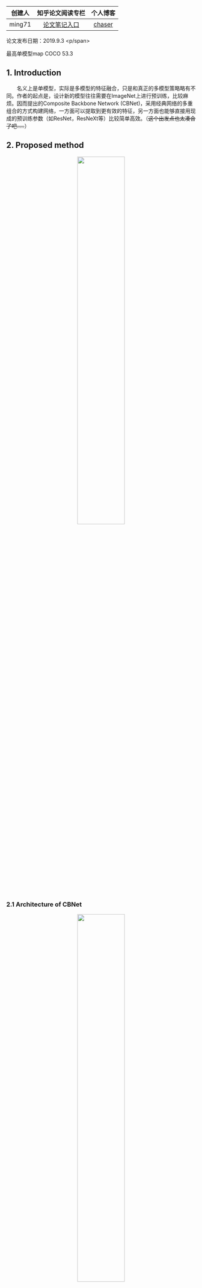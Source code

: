 | 创建人 |                       知乎论文阅读专栏                       |              个人博客               |
| :----: | :----------------------------------------------------------: | :---------------------------------: |
| ming71 | [论文笔记入口](https://zhuanlan.zhihu.com/c_1113860303082704896) | [chaser](https://ming71.github.io/) |



<!-- more -->

<span id="inline-blue">论文发布日期：2019.9.3 <p/span>

最高单模型map COCO 53.3

## 1. Introduction

&emsp;&emsp;名义上是单模型，实际是多模型的特征融合，只是和真正的多模型策略略有不同。作者的起点是，设计新的模型往往需要在ImageNet上进行预训练，比较麻烦。因而提出的Composite Backbone Network (CBNet)，采用经典网络的多重组合的方式构建网络，一方面可以提取到更有效的特征，另一方面也能够直接用现成的预训练参数（如ResNet，ResNeXt等）比较简单高效。（~~这个出发点也太凑合了吧.....~~）



## 2. Proposed method
<center><img src="http://chaserblog.test.upcdn.net/blogs/paper/CBNet-A-Novel-Composite-Backbone-Network-Architecture-for-Object-Detection/1.png" alt="" style="width:50%" /></center>

### 2.1  **Architecture of CBNet**  
<center><img src="http://chaserblog.test.upcdn.net/blogs/paper/CBNet-A-Novel-Composite-Backbone-Network-Architecture-for-Object-Detection/2.png" alt="" style="width:50%" /></center>

&emsp;&emsp;如上图，模型中采用K个（K>1）相同的结构进行紧密联结。其中两个相同backbone的叫Dual-Backbone (DB)，三个叫Triple- Backbone (TB)；L代表backbone的stage数目，这里统一设置为L=5。其中，和前任工作不同的地方在于，这里将不同的stage信息进行复用回传，以便获取更好的特征（为什么work不好说）。        

### 2.2  Other possible composite styles          
<center><img src="http://chaserblog.test.upcdn.net/blogs/paper/CBNet-A-Novel-Composite-Backbone-Network-Architecture-for-Object-Detection/3.png" alt="" style="width:50%" /></center>

&emsp;&emsp;相关工作的其他类似结构，大同小异。要么是前面backbone的stage往后传播，要么是往前一个传播，每个都有一篇论文，应该都会给出不同的解释；第四个结构不太一样，是类似densnet的结构，但是密集连接+多backbone assemble的内存消耗不出意外会非常大。但是脱离这些体系来看，多backbone的结构类似多模型的assemble，和单模型有点不公平。



## 3. Experiment


* **result**  
<center><img src="http://chaserblog.test.upcdn.net/blogs/paper/CBNet-A-Novel-Composite-Backbone-Network-Architecture-for-Object-Detection/4.png" alt="" style="width:65%" /></center>

COCO数据集上的结果。看来提升还是有的。但是也能看出，大趋势上，三阶级联效果不如两阶的提升大，也是这部分的特征提升空间有限的缘故，到底哪部分在work不好说。下图的研究就更说明这一点了，斜率逐渐减小。


* **Comparisons of different composite styles**  
<center><img src="http://chaserblog.test.upcdn.net/blogs/paper/CBNet-A-Novel-Composite-Backbone-Network-Architecture-for-Object-Detection/5.png" alt="" style="width:50%" /></center>

他的级联网络相比，作者的阐述点只落脚于特征的利用情况，但是这个东西本身就很玄乎，不好说到底怎么算利用得好。硬要说这种做法的解释性，大概就是将backbone方向的后面高级语义特征传播回前面进行加强，相当于横向的FPN传播。


* **Number of backbones in CBNet**  
<center><img src="http://chaserblog.test.upcdn.net/blogs/paper/CBNet-A-Novel-Composite-Backbone-Network-Architecture-for-Object-Detection/6.png" alt="" style="width:50%" /></center>

速度慢是必然的，FPN+ResNeXt为8fps，加上两个backboen后为5.5FPS；如果减去backbone的前两个stage，可以节省部分参数达到6.9FPS，而精度下降不大（整体速度太低，这个实验意义不大）

* **Sharing weights for CBNet**    
<center><img src="http://chaserblog.test.upcdn.net/blogs/paper/CBNet-A-Novel-Composite-Backbone-Network-Architecture-for-Object-Detection/7.png" alt="" style="width:50%" /></center>
* 
从中可以看出其实权重是否share区别不大， 不到一个点的降幅，参数量减少。


* **Effectiveness of basic feature enhancement by CBNet**   
<center><img src="http://chaserblog.test.upcdn.net/blogs/paper/CBNet-A-Novel-Composite-Backbone-Network-Architecture-for-Object-Detection/8.png" alt="" style="width:50%" /></center>

从中可以看出激活响应效果更好，确实是能够提取到更为有效的特征，对物体的响应更加敏感。










<br>
<br>
<hr />